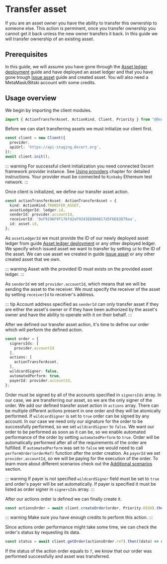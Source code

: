 # Transfer asset

If you are an asset owner you have the ability to transfer this ownership to someone else. This action is perminent, once you transfer ownership you cannot get it back unless the new owner transfers it back. In this guide we will transfer ownership of an existing asset.

## Prerequisites

In this guide, we will assume you have gone through the [Asset ledger deployment](asset-ledger-deployment.html#asset-ledger-deployment) guide and have deployed an asset ledger and that you have gone trough [Issue asset](asset-ledger-deployment.html#asset-ledger-deployment) guide and created asset. You will also need a MetaMask/Bitski account with some credits.

## Usage overview

We begin by importing the client modules.

```ts
import { ActionTransferAsset, ActionKind, Client, Priority } from "@0xcert/client";
```

Before we can start transferring assets we must initialize our client first.

```ts
const client = new Client({
  provider,
  apiUrl: 'https://api-staging.0xcert.org',
});
await client.init();
```
::: warning
For successful client initialization you need connected 0xcert framework provider instance. See [Using providers](providers.html#providers) chapter for detailed instructions. Your provider must be connected to `Rinkeby` Ethereum test network.
:::

Once client is initialized, we define our transfer asset action.

```ts
const actionTransferAsset: ActionTransferAsset = {
  kind: ActionKind.TRANSFER_ASSET,
  assetLedgerId: ledger.id,
  senderId: provider.accountId,
  receiverId: '0xF9196F9f176fd2eF9243E8960817d5FbE63D79aa',
  id: asset.id,
};
```
As `assetLedgerId` we must provide the ID of our newly deployed asset ledger from guide [Asset ledger deployment](asset-ledger-deployment.html#asset-ledger-deployment) or any other deployed ledger. We specify which issued asset we want to transfer by setting `id` to the ID of the asset. We can use asset we created in guide [Issue asset](issue-asset.html#prerequisites) or any other created asset that we own.

::: warning
Asset with the provided ID must exists on the provided asset ledger.
:::

As `senderId` we set `provider.accountId`, which means that we will be sending the asset to the receiver. We must specify the receiver of the asset by setting `receiverId` to receiver's address.

::: tip
Account address specified as `senderId` can only transfer asset if they are either the asset's owner or if they have been authorized by the asset's owner and have the ability to operate with it on their behalf.
:::

After we defined our transfer asset action, it's time to define our order which will perform the defined action.

```ts
const order = {
  signersIds: [
    provider.accountId
  ],
  actions: [
    actionTransferAsset,
  ],
  wildcardSigner: false,
  automatedPerform: true,
  payerId: provider.accountId,
};
```

Order must be signed by all of the accounts specified in `signersIds` array. In our case, we are transferring our asset, so we are the only signer of the order. We add our defined transfer asset action in `actions` array. There can be multiple different actions present in one order and they will be atomically performed. If `wildcardSigner` is set to `true` order can be signed by any account. In our case we need only our signature for the order to be successfully performed, so we set `wildcardSigner` to `false`. We want our order to be performed as soon as it can be, so we enable automated performance of the order by setting `automatedPerform` to `true`. Order will be automatically performed after all of the requirements of the order are fulfilled. If `automatedPerform` was set to `false` we would need to call `performOrder(orderRef)` function after the order creation. As `payerId` we set `provider.accountId`, so we will be paying for the execution of the order. To learn more about different scenarios check out the [Additional scenarios](additional-scenarios.html) section.

::: warning
If payer is not specified `wildcardSigner` field must be set to `true` and order's payer will be set automatically. If payer is specified it must be listed as order signer in `signersIds` array.
:::

After our actions order is defined we can finally create it.

```ts
const actionsOrder = await client.createOrder(order, Priority.HIGH).then((data) => data.data);
```

::: warning
Make sure you have enough credits to perform this action.
:::

Since actions order performance might take some time, we can check the order's status by requesting its data.

```ts
const status = await client.getOrder(actionsOrder.ref).then((data) => data.data.status);
```

If the status of the action order equals to `7`, we know that our order was performed successfully and asset was transferred.